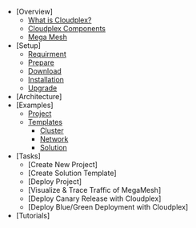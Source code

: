 - [Overview]
  - [What is Cloudplex?](pages/overview/product-overview.md)
  - [Cloudplex Components](pages/release19997/release19997.md)
  - [Mega Mesh](pages/gcp/gcp-guide.md)
- [Setup]
  - [Requirment](requirement.md)
  - [Prepare](configuration.md)
  - [Download](download.md)
  - [Installation](installation.md)
  - [Upgrade](upgrade.md)
- [Architecture]
- [Examples]
  - [Project](deploy.md)
  - [Templates](helpers.md)
    - [Cluster](cluster.md)
    - [Network](network.md)
    - [Solution](solution.md)
- [Tasks]
  - [Create New Project]
  - [Create Solution Template]
  - [Deploy Project]
  - [Visualize & Trace Traffic of MegaMesh]
  - [Deploy Canary Release with Cloudplex]
  - [Deploy Blue/Green Deployment with Cloudplex]
- [Tutorials]
